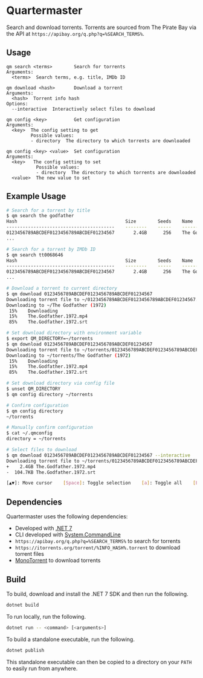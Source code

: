 # Quartermaster

Search and download torrents. Torrents are sourced from The Pirate Bay via the
API at `https://apibay.org/q.php?q=%SEARCH_TERMS%`.

## Usage

```plaintext
qm search <terms>        Search for torrents
Arguments:
  <terms>  Search terms, e.g. title, IMDb ID

qm download <hash>       Download a torrent
Arguments:
  <hash>  Torrent info hash
Options:
  --interactive  Interactively select files to download

qm config <key>          Get configuration
Arguments:
  <key>  The config setting to get
         Possible values:
         - directory  The directory to which torrents are downloaded

qm config <key> <value>  Set configuration
Arguments:
  <key>   The config setting to set
           Possible values:
           - directory  The directory to which torrents are downloaded
  <value>  The new value to set
```

## Example Usage

```bash
# Search for a torrent by title
$ qm search the godfather
Hash                                        Size        Seeds    Name
----------------------------------------    --------    -----    --------------------------------------------------------------------------------
0123456789ABCDEF0123456789ABCDEF01234567       2.4GB      256    The Godfather (1972)
...

# Search for a torrent by IMDb ID
$ qm search tt0068646
Hash                                        Size        Seeds    Name
----------------------------------------    --------    -----    --------------------------------------------------------------------------------
0123456789ABCDEF0123456789ABCDEF01234567       2.4GB      256    The Godfather (1972)
...

# Download a torrent to current directory
$ qm download 0123456789ABCDEF0123456789ABCDEF01234567
Downloading torrent file to ~/0123456789ABCDEF0123456789ABCDEF01234567.torrent
Downloading to ~/The Godfather (1972)
 15%    Downloading
 15%    The.Godfather.1972.mp4
 85%    The.Godfather.1972.srt

# Set download directory with environment variable
$ export QM_DIRECTORY=~/torrents
$ qm download 0123456789ABCDEF0123456789ABCDEF01234567
Downloading torrent file to ~/torrents/0123456789ABCDEF0123456789ABCDEF01234567.torrent
Downloading to ~/torrents/The Godfather (1972)
 15%    Downloading
 15%    The.Godfather.1972.mp4
 85%    The.Godfather.1972.srt

# Set download directory via config file
$ unset QM_DIRECTORY
$ qm config directory ~/torrents

# Confirm configuration
$ qm config directory
~/torrents

# Manually confirm configuration
$ cat ~/.qmconfig
directory = ~/torrents

# Select files to download
$ qm download 0123456789ABCDEF0123456789ABCDEF01234567 --interactive
Downloading torrent file to ~/torrents/0123456789ABCDEF0123456789ABCDEF01234567.torrent
+    2.4GB The.Godfather.1972.mp4
-  104.7KB The.Godfather.1972.srt

[▲▼]: Move cursor    [Space]: Toggle selection    [a]: Toggle all    [Enter]: Confirm
```

## Dependencies

Quartermaster uses the following dependencies:

* Developed with [.NET 7]
* CLI developed with [System.CommandLine]
* `https://apibay.org/q.php?q=%SEARCH_TERMS%` to search for torrents
* `https://itorrents.org/torrent/%INFO_HASH%.torrent` to download torrent files
* [MonoTorrent] to download torrents

## Build

To build, download and install the .NET 7 SDK and then run the following.

```bash
dotnet build
```

To run locally, run the following.

```bash
dotnet run -- <command> [<arguments>]
```

To build a standalone executable, run the following.

```bash
dotnet publish
```

This standalone executable can then be copied to a directory on your `PATH` to
easily run from anywhere.

[.NET 7]: https://dotnet.microsoft.com/en-us/download/dotnet/7.0
[MonoTorrent]: https://www.nuget.org/packages/MonoTorrent/
[System.CommandLine]: https://www.nuget.org/packages/System.CommandLine
